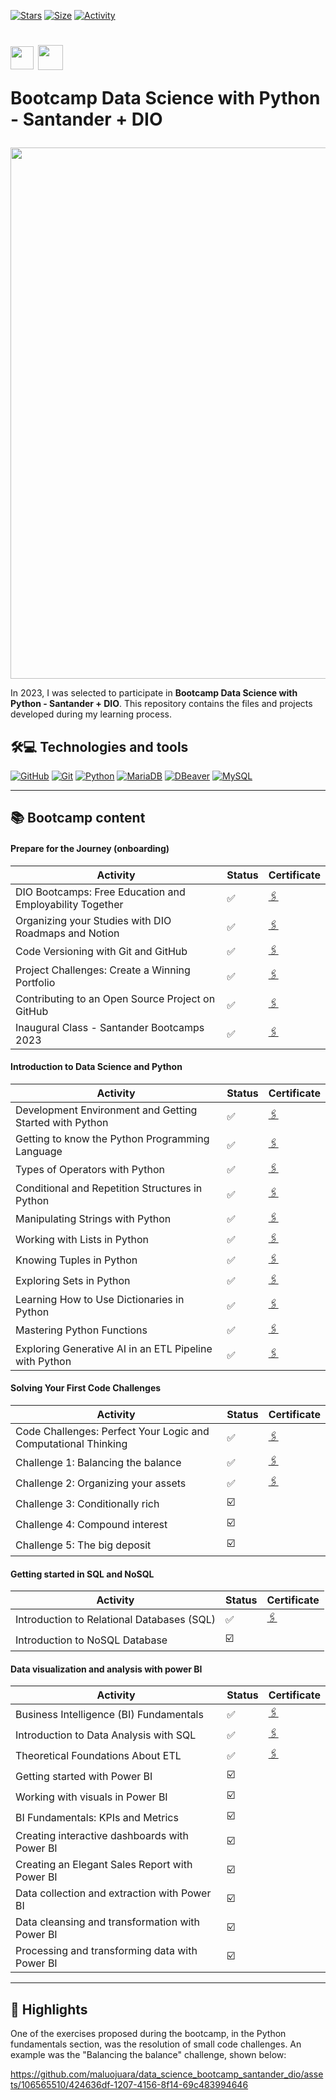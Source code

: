 [![Stars](https://img.shields.io/github/stars/maluojuara/data_science_bootcamp_santander_dio?color=ffff00&label=Stars&logo=Stars&style=?style=flat)](https://github.com/maluojuara/data_science_bootcamp_santander_dio)
[![Size](https://img.shields.io/github/repo-size/maluojuara/data_science_bootcamp_santander_dio?color=blue&label=Size&logo=Size&style=?style=flat)](https://github.com/maluojuara/data_science_bootcamp_santander_dio)
[![Activity](https://img.shields.io/github/last-commit/maluojuara/data_science_bootcamp_santander_dio?color=red&label=Last%20Commit&style=flat)](https://github.com/maluojuara/data_science_bootcamp_santander_dio)


<h1>
    <a href="https://app.becas-santander.com/pt-BR/program/bolsas-santander-santander-bootcamp-2023">
      <img align="center" width="37px" src="https://companieslogo.com/img/orig/SAN.D-b32b4cfd.png?t=1690536229"></a>
     <img align="center" width="40px" src="https://hermes.digitalinnovation.one/assets/diome/logo-minimized.png"></a>
    
  <span> Bootcamp Data Science with Python - Santander + DIO </span>
</h1>

<img width="850px" src="https://i.ytimg.com/vi/ex12hW8cqRE/maxresdefault.jpg">

In 2023, I was selected to participate in **Bootcamp Data Science with Python - Santander + DIO**. This repository contains the files and projects developed during my learning process.

## 🛠️💻  Technologies and tools

[![GitHub](https://img.shields.io/badge/GitHub-000?style=for-the-badge&logo=github&logoColor=30A3DC)](https://docs.github.com/)
[![Git](https://img.shields.io/badge/Git-000?style=for-the-badge&logo=git&logoColor=E94D5F)](https://git-scm.com/doc)
[![Python](https://img.shields.io/badge/Python-000?style=for-the-badge&logo=python&logoColor=blue)](https://www.python.org)
[![MariaDB](https://img.shields.io/badge/MariaDB-000?style=for-the-badge&logo=mariadb&logoColor=blue)](https://mariadb.org)
[![DBeaver](https://img.shields.io/badge/dbeaver-000?style=for-the-badge&logo=dbeaver&logoColor=brown)](https://dbeaver.io)
[![MySQL](https://img.shields.io/badge/MySQL-000?style=for-the-badge&logo=mysql&logoColor=white)](https://mysql.com) 




***

## 📚  Bootcamp content  

#### Prepare for the Journey (onboarding)

<div align="left">

| Activity                                                   | Status | Certificate                                          |
| ---------------------------------------------------------  | ------- | ---------------------------------------------------  | 
| DIO Bootcamps: Free Education and Employability Together   |✅      | [🖇️](https://www.dio.me/certificate/B9670519/share)  |         
| Organizing your Studies with DIO Roadmaps and Notion       |✅      | [🖇️](https://www.dio.me/certificate/140F30C2/share)  | 
| Code Versioning with Git and GitHub                        |✅      | [🖇️](https://www.dio.me/certificate/1B94AD8B/share)  |         
| Project Challenges: Create a Winning Portfolio             |✅      | [🖇️](https://www.dio.me/certificate/1E19E49A/share)  | 
| Contributing to an Open Source Project on GitHub           |✅      | [🖇️](https://www.dio.me/certificate/FEEF41F1/share)  | 
| Inaugural Class - Santander Bootcamps 2023                 |✅      | [🖇️](https://www.dio.me/certificate/0BF9225E/share)  | 


</div>


#### Introduction to Data Science and Python 

<div align="left">

| Activity                                                   | Status | Certificate                                          |
| ---------------------------------------------------------  | ------- | ---------------------------------------------------  | 
| Development Environment and Getting Started with Python    |✅      | [🖇️](https://www.dio.me/certificate/AE0501D6/share)  |         
| Getting to know the Python Programming Language            |✅      | [🖇️](https://www.dio.me/certificate/B98A2A46/share)  | 
| Types of Operators with Python                             |✅      | [🖇️](https://www.dio.me/certificate/4C3493F1/share)  |         
| Conditional and Repetition Structures in Python            |✅      | [🖇️](https://www.dio.me/certificate/5841A70C/share)  | 
| Manipulating Strings with Python                           |✅      | [🖇️](https://www.dio.me/certificate/D5B0338B/share)  | 
| Working with Lists in Python                               |✅      | [🖇️](https://www.dio.me/certificate/21F4E7EC/share)  | 
| Knowing Tuples in Python                                   |✅      | [🖇️](https://www.dio.me/certificate/8965691B/share)  | 
| Exploring Sets in Python                                   |✅      | [🖇️](https://www.dio.me/certificate/CF016ED0/share)  |
| Learning How to Use Dictionaries in Python                 |✅      | [🖇️](https://www.dio.me/certificate/553B6098/share)  |
| Mastering Python Functions                                 |✅      | [🖇️](https://www.dio.me/certificate/C577828E/share)  | 
| Exploring Generative AI in an ETL Pipeline with Python     |✅      | [🖇️](https://www.dio.me/certificate/5564E1CF/share)  | 


</div>

#### Solving Your First Code Challenges

<div align="left">

| Activity                                                          | Status | Certificate                                          |
| ----------------------------------------------------------------- | ------- | --------------------------------------------------- | 
| Code Challenges: Perfect Your Logic and Computational Thinking    |✅      | [🖇️](https://www.dio.me/certificate/AE0501D6/share) |
| Challenge 1: Balancing the balance                                |✅      | [🖇️](https://github.com/maluojuara/data_science_bootcamp_santander_dio/blob/main/Small_code_challenges/challenge_1.py)  | 
| Challenge 2: Organizing your assets                               |✅      | [🖇️](https://github.com/maluojuara/data_science_bootcamp_santander_dio/blob/main/Small_code_challenges/challenge_2.py)  | 
| Challenge 3: Conditionally rich                                   |☑️      | []()  | 
| Challenge 4: Compound interest                                    |☑️      | []()  | 
| Challenge 5: The big deposit                                      |☑️      | []()  | 


</div>

#### Getting started in SQL and NoSQL

<div align="left">

| Activity                                                          | Status | Certificate                                          |
| ----------------------------------------------------------------- | ------- | --------------------------------------------------- | 
| Introduction to Relational Databases (SQL)                        |✅      | [🖇️](https://www.dio.me/certificate/6B972BAF/share) |
| Introduction to NoSQL Database                                    |☑️       | []()  | 



</div>

#### Data visualization and analysis with power BI

<div align="left">

| Activity                                                          | Status | Certificate                                         |
| ----------------------------------------------------------------- | ------- | ---------------------------------------------------| 
| Business Intelligence (BI) Fundamentals                           |✅      | [🖇️](https://www.dio.me/certificate/CB2D353E/share) |
| Introduction to Data Analysis with SQL                            |✅      | [🖇️](https://www.dio.me/certificate/C31FCAA4/share) | 
| Theoretical Foundations About ETL                                 |✅      | [🖇️](https://www.dio.me/certificate/85F76BB7/share) | 
| Getting started with Power BI                                     |☑️      | []()  | 
| Working with visuals in Power BI                                  |☑️      | []()  | 
| BI Fundamentals: KPIs and Metrics                                 |☑️      | []()  | 
| Creating interactive dashboards with Power BI                     |☑️      | []()  |
| Creating an Elegant Sales Report with Power BI                    |☑️      | []()  |
| Data collection and extraction with Power BI                      |☑️      | []()  |
| Data cleansing and transformation with Power BI                   |☑️      | []()  |
| Processing and transforming data with Power BI                    |☑️      | []()  |

</div>

***

## 📌 Highlights 

One of the exercises proposed during the bootcamp, in the Python fundamentals section, was the resolution of small code challenges. An example was the "Balancing the balance" challenge, shown below:

https://github.com/maluojuara/data_science_bootcamp_santander_dio/assets/106565510/424636df-1207-4156-8f14-69c483994646


